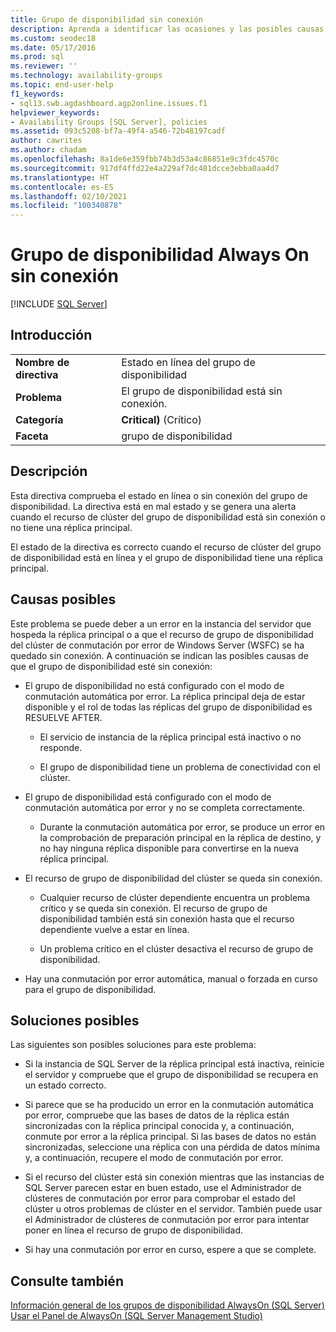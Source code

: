 ```yaml
---
title: Grupo de disponibilidad sin conexión
description: Aprenda a identificar las ocasiones y las posibles causas de por qué un grupo de disponibilidad Always On se queda sin conexión.
ms.custom: seodec18
ms.date: 05/17/2016
ms.prod: sql
ms.reviewer: ''
ms.technology: availability-groups
ms.topic: end-user-help
f1_keywords:
- sql13.swb.agdashboard.agp2online.issues.f1
helpviewer_keywords:
- Availability Groups [SQL Server], policies
ms.assetid: 093c5208-bf7a-49f4-a546-72b48197cadf
author: cawrites
ms.author: chadam
ms.openlocfilehash: 8a1de6e359fbb74b3d53a4c86851e9c3fdc4570c
ms.sourcegitcommit: 917df4ffd22e4a229af7dc481dcce3ebba0aa4d7
ms.translationtype: HT
ms.contentlocale: es-ES
ms.lasthandoff: 02/10/2021
ms.locfileid: "100340878"
---
```

# <a name="always-on-availability-group-is-offline"></a>Grupo de disponibilidad Always On sin conexión
[!INCLUDE [SQL Server](../../../includes/applies-to-version/sqlserver.md)]
    
## <a name="introduction"></a>Introducción  
  
|||  
|-|-|  
|**Nombre de directiva**|Estado en línea del grupo de disponibilidad|  
|**Problema**|El grupo de disponibilidad está sin conexión.|  
|**Categoría**|**Critical)** (Crítico)|  
|**Faceta**|grupo de disponibilidad|  
  
## <a name="description"></a>Descripción  
 Esta directiva comprueba el estado en línea o sin conexión del grupo de disponibilidad. La directiva está en mal estado y se genera una alerta cuando el recurso de clúster del grupo de disponibilidad está sin conexión o no tiene una réplica principal.  
  
 El estado de la directiva es correcto cuando el recurso de clúster del grupo de disponibilidad está en línea y el grupo de disponibilidad tiene una réplica principal.
  
## <a name="possible-causes"></a>Causas posibles  
 Este problema se puede deber a un error en la instancia del servidor que hospeda la réplica principal o a que el recurso de grupo de disponibilidad del clúster de conmutación por error de Windows Server (WSFC) se ha quedado sin conexión. A continuación se indican las posibles causas de que el grupo de disponibilidad esté sin conexión:  
  
-   El grupo de disponibilidad no está configurado con el modo de conmutación automática por error. La réplica principal deja de estar disponible y el rol de todas las réplicas del grupo de disponibilidad es RESUELVE AFTER.  
  
    -   El servicio de instancia de la réplica principal está inactivo o no responde.  
  
    -   El grupo de disponibilidad tiene un problema de conectividad con el clúster.  
  
-   El grupo de disponibilidad está configurado con el modo de conmutación automática por error y no se completa correctamente.  
  
    -   Durante la conmutación automática por error, se produce un error en la comprobación de preparación principal en la réplica de destino, y no hay ninguna réplica disponible para convertirse en la nueva réplica principal.  
  
-   El recurso de grupo de disponibilidad del clúster se queda sin conexión.  
  
    -   Cualquier recurso de clúster dependiente encuentra un problema crítico y se queda sin conexión. El recurso de grupo de disponibilidad también está sin conexión hasta que el recurso dependiente vuelve a estar en línea.  
  
    -   Un problema crítico en el clúster desactiva el recurso de grupo de disponibilidad.  
  
-   Hay una conmutación por error automática, manual o forzada en curso para el grupo de disponibilidad.  
  
## <a name="possible-solutions"></a>Soluciones posibles  
 Las siguientes son posibles soluciones para este problema:  
  
-   Si la instancia de SQL Server de la réplica principal está inactiva, reinicie el servidor y compruebe que el grupo de disponibilidad se recupera en un estado correcto.  
  
-   Si parece que se ha producido un error en la conmutación automática por error, compruebe que las bases de datos de la réplica están sincronizadas con la réplica principal conocida y, a continuación, conmute por error a la réplica principal. Si las bases de datos no están sincronizadas, seleccione una réplica con una pérdida de datos mínima y, a continuación, recupere el modo de conmutación por error.  
  
-   Si el recurso del clúster está sin conexión mientras que las instancias de SQL Server parecen estar en buen estado, use el Administrador de clústeres de conmutación por error para comprobar el estado del clúster u otros problemas de clúster en el servidor. También puede usar el Administrador de clústeres de conmutación por error para intentar poner en línea el recurso de grupo de disponibilidad.  
  
-   Si hay una conmutación por error en curso, espere a que se complete.  
  
## <a name="see-also"></a>Consulte también  
 [Información general de los grupos de disponibilidad AlwaysOn &#40;SQL Server&#41;](../../../database-engine/availability-groups/windows/overview-of-always-on-availability-groups-sql-server.md)   
 [Usar el Panel de AlwaysOn &#40;SQL Server Management Studio&#41;](../../../database-engine/availability-groups/windows/use-the-always-on-dashboard-sql-server-management-studio.md)  
  
  
